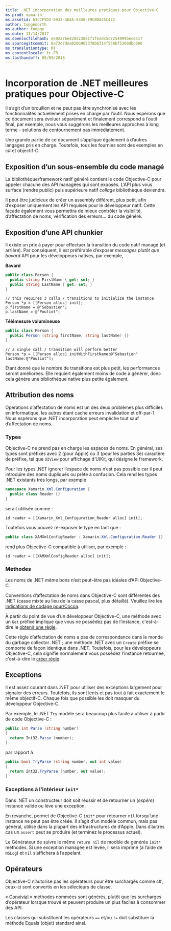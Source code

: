 ```yaml
---
title: .NET incorporation des meilleures pratiques pour Objective-C
ms.prod: xamarin
ms.assetid: 63C7F5D2-8933-4D4A-8348-E9CBDA45C472
author: topgenorth
ms.author: toopge
ms.date: 11/14/2017
ms.openlocfilehash: e592a76e428d23881f1fe2dc5c7254999bece517
ms.sourcegitcommit: 0a72c7dea020b965378b6314f558bf5360dbd066
ms.translationtype: MT
ms.contentlocale: fr-FR
ms.lasthandoff: 05/09/2018
---
```

# <a name="net-embedding-best-practices-for-objective-c"></a>Incorporation de .NET meilleures pratiques pour Objective-C

Il s’agit d’un brouillon et ne peut pas être synchronisé avec les fonctionnalités actuellement prises en charge par l’outil. Nous espérons que ce document sera évoluer séparément et finalement correspond à l’outil final, par exemple, nous vous suggérons les meilleures approches à long terme - solutions de contournement pas immédiatement.

Une grande partie de ce document s’applique également à d’autres langages pris en charge. Toutefois, tous les fournies sont des exemples en c# et objectif-C.

## <a name="exposing-a-subset-of-the-managed-code"></a>Exposition d’un sous-ensemble du code managé

La bibliothèque/framework natif généré contient le code Objective-C pour appeler chacune des API managées qui sont exposés. L’API plus vous surface (rendre public) puis supérieure natif _collage_ bibliothèque deviendra.

Il peut être judicieux de créer un assembly différent, plus petit, afin d’exposer uniquement les API requises pour le développeur natif. Cette façade également vous permettra de mieux contrôler la visibilité, d’affectation de noms, vérification des erreurs... du code généré.

## <a name="exposing-a-chunkier-api"></a>Exposition d’une API chunkier

Il existe un prix à payer pour effectuer la transition du code natif managé (et arrière). Par conséquent, il est préférable d’exposer _messages plutôt que bavard_ API pour les développeurs natives, par exemple,

**Bavard**

```csharp
public class Person {
  public string FirstName { get; set; }
  public string LastName { get; set; }
}
```

```objc
// this requires 3 calls / transitions to initialize the instance
Person *p = [[Person alloc] init];
p.firstName = @"Sebastien";
p.lastName = @"Pouliot";
```

**Télémesure volumineuse**

```csharp
public class Person {
  public Person (string firstName, string lastName) {}
}
```

```objc
// a single call / transition will perform better
Person *p = [[Person alloc] initWithFirstName:@"Sebastien" lastName:@"Pouliot"];
```

Étant donné que le nombre de transitions est plus petit, les performances seront améliorées. Elle requiert également moins de code à générer, donc cela génère une bibliothèque native plus petite également.

## <a name="naming"></a>Attribution des noms

Opérations d’affectation de noms est un des deux problèmes plus difficiles en informatique, les autres étant cache erreurs invalidation et off-par-1. Nous espérons que .NET incorporation peut empêche tout sauf d’affectation de noms.

### <a name="types"></a>Types

Objective-C ne prend pas en charge les espaces de noms. En général, ses types sont préfixés avec 2 (pour Apple) ou 3 (pour les parties 3e) caractère de préfixe, tel que `UIView` pour affichage d’UIKit, qui désigne le framework.

Pour les types .NET ignorer l’espace de noms n’est pas possible car il peut introduire des noms dupliqués ou prête à confusion. Cela rend les types .NET existants très longs, par exemple

```csharp
namespace Xamarin.Xml.Configuration {
  public class Reader {}
}
```

serait utilisée comme :

```objc
id reader = [[Xamarin_Xml_Configuration_Reader alloc] init];
```

Toutefois vous pouvez ré-exposer le type en tant que :

```csharp
public class XAMXmlConfigReader : Xamarin.Xml.Configuration.Reader {}
```

rend plus Objective-C compatible à utiliser, par exemple :

```objc
id reader = [[XAMXmlConfigReader alloc] init];
```

### <a name="methods"></a>Méthodes

Les noms de .NET même bons n’est peut-être pas idéales d’API Objective-C.

Conventions d’affectation de noms dans Objective-C sont différentes des .NET (casse mixte au lieu de la casse pascal, plus détaillé).
Veuillez lire les [indications de codage pour/Cocoa](https://developer.apple.com/library/content/documentation/Cocoa/Conceptual/CodingGuidelines/Articles/NamingMethods.html#//apple_ref/doc/uid/20001282-BCIGIJJF).

À partir du point de vue d’un développeur Objective-C, une méthode avec un `Get` préfixe implique que vous ne possédez pas de l’instance, c'est-à-dire le [obtenir une règle](https://developer.apple.com/library/content/documentation/CoreFoundation/Conceptual/CFMemoryMgmt/Concepts/Ownership.html#//apple_ref/doc/uid/20001148-SW1).

Cette règle d’affectation de noms a pas de correspondance dans le monde du garbage collector .NET ; une méthode .NET avec un `Create` préfixe se comporte de façon identique dans .NET. Toutefois, pour les développeurs Objective-C, cela signifie normalement vous possédez l’instance retournée, c'est-à-dire le [créer règle](https://developer.apple.com/library/content/documentation/CoreFoundation/Conceptual/CFMemoryMgmt/Concepts/Ownership.html#//apple_ref/doc/uid/20001148-103029).

## <a name="exceptions"></a>Exceptions

Il est assez courant dans .NET pour utiliser des exceptions largement pour signaler des erreurs. Toutefois, ils sont lents et pas tout à fait exactement le même objectif-C. Chaque fois que possible les doit masquer du développeur Objective-C.

Par exemple, le .NET `Try` modèle sera beaucoup plus facile à utiliser à partir de code Objective-C :

```csharp
public int Parse (string number)
{
  return Int32.Parse (number);
}
```

par rapport à

```csharp
public bool TryParse (string number, out int value)
{
  return Int32.TryParse (number, out value);
}
```

### <a name="exceptions-inside-init"></a>Exceptions à l’intérieur `init*`

Dans .NET un constructeur doit soit réussir et de retourner un (_espère_) instance valide ou lève une exception.

En revanche, permet de Objective-C `init*` pour retourner `nil` lorsqu’une instance ne peut pas être créée. Il s’agit d’un modèle commun, mais pas général, utilisé dans la plupart des infrastructures de d’Apple. Dans d’autres cas un `assert` peut se produire (et terminez le processus actuel).

Le Générateur de suivre le même `return nil` de modèle de générée `init*` méthodes. Si une exception managée est levée, il sera imprimé (à l’aide de `NSLog`) et `nil` s’affichera à l’appelant.

## <a name="operators"></a>Opérateurs

Objective-C n’autorise pas les opérateurs pour être surchargés comme c#, ceux-ci sont convertis en les sélecteurs de classe.

[« Convivial »](https://docs.microsoft.com/dotnet/standard/design-guidelines/operator-overloads) méthodes nommées sont générés, plutôt que les surcharges d’opérateur lorsque trouvé et peuvent produire un plus faciles à consommer des API.

Les classes qui substituent les opérateurs `==` et/ou `!=` doit substituer la méthode Equals (objet) standard ainsi.
